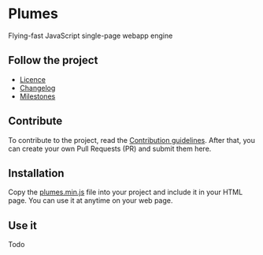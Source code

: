 # Plumes

Flying-fast JavaScript single-page webapp engine

## Follow the project

* [Licence](https://github.com/CodeCorico/Plumes/blob/master/LICENSE)
* [Changelog](https://github.com/CodeCorico/Plumes/blob/master/CHANGELOG.md)
* [Milestones](https://github.com/CodeCorico/Plumes/issues/milestones?state=open)


## Contribute

To contribute to the project, read the [Contribution guidelines](https://github.com/CodeCorico/Plumes/blob/master/CONTRIBUTING.md).
After that, you can create your own Pull Requests (PR) and submit them here.


## Installation

Copy the [plumes.min.js](https://github.com/CodeCorico/Plumes/blob/master/plumes.min.js) file into your project and include it in your HTML page.
You can use it at anytime on your web page.


## Use it

Todo

